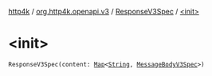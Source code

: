 [http4k](../../index.md) / [org.http4k.openapi.v3](../index.md) / [ResponseV3Spec](index.md) / [&lt;init&gt;](./-init-.md)

# &lt;init&gt;

`ResponseV3Spec(content: `[`Map`](https://kotlinlang.org/api/latest/jvm/stdlib/kotlin.collections/-map/index.html)`<`[`String`](https://kotlinlang.org/api/latest/jvm/stdlib/kotlin/-string/index.html)`, `[`MessageBodyV3Spec`](../-message-body-v3-spec/index.md)`>)`
